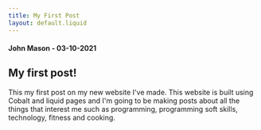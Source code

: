 ```yaml
---
title: My First Post
layout: default.liquid
---
```

#### John Mason - 03-10-2021

## My first post!

This my first post on my new website I've made. This website is built using Cobalt and liquid pages and I'm going to be making posts about all the things that interest me such as programming, programming soft skills, technology, fitness and cooking.